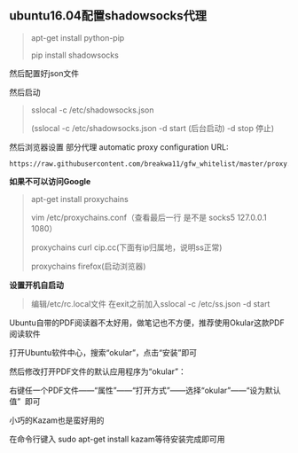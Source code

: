 ## ubuntu16.04配置shadowsocks代理

> apt-get  install python-pip
>
> pip install shadowsocks  

然后配置好json文件

然后启动

> sslocal -c /etc/shadowsocks.json
>
> (sslocal -c /etc/shadowsocks.json -d start (后台启动)  -d stop 停止)

然后浏览器设置 部分代理  automatic proxy configuration URL:

```
https://raw.githubusercontent.com/breakwa11/gfw_whitelist/master/proxy.pac 
```

**如果不可以访问Google**

> apt-get install proxychains
>
> vim /etc/proxychains.conf（查看最后一行 是不是 socks5 127.0.0.1 1080）
>
> proxychains curl cip.cc(下面有ip归属地，说明ss正常)
>
> proxychains firefox(启动浏览器)

**设置开机自启动**

> 编辑/etc/rc.local文件 在exit之前加入sslocal -c /etc/ss.json -d start



Ubuntu自带的PDF阅读器不太好用，做笔记也不方便，推荐使用Okular这款PDF阅读软件

打开Ubuntu软件中心，搜索“okular”，点击“安装”即可

然后修改打开PDF文件的默认应用程序为“okular”：

右键任一个PDF文件——“属性”——“打开方式”——选择“okular”——“设为默认值”  即可

小巧的Kazam也是蛮好用的

在命令行键入 sudo apt-get install kazam等待安装完成即可用

